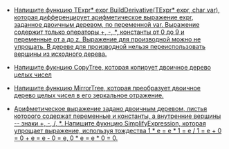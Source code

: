 + [Напишите функцию TExpr* expr BuildDerivative(TExpr* expr, char var), которая дифференцирует арифметическое выражение expr, заданное двоичным деревом, по переменной var. Выражение содержит только операторы +, -, *, константы от 0 до 9 и переменные от a до z. Выражение для производной можно не упрощать. В дереве для производной нельзя переиспользовать вершины из исходного дерева.](https://github.com/ptrvsrg/NSU_homework_C/tree/master/%D0%9F%D1%80%D0%B5%D0%BE%D0%B1%D1%80%D0%B0%D0%B7%D0%BE%D0%B2%D0%B0%D0%BD%D0%B8%D0%B5%20%D0%B4%D0%B2%D0%BE%D0%B8%D1%87%D0%BD%D1%8B%D1%85%20%D0%B4%D0%B5%D1%80%D0%B5%D0%B2%D1%8C%D0%B5%D0%B2/%D0%94%D0%B8%D1%84%D1%84%D0%B5%D1%80%D0%B5%D0%BD%D1%86%D0%B8%D1%80%D0%BE%D0%B2%D0%B0%D0%BD%D0%B8%D0%B5%20%D0%B2%D1%8B%D1%80%D0%B0%D0%B4%D0%B5%D0%BD%D0%B8%D1%8F)

+ [Напишите фукнцию CopyTree, которая копирует двоичное дерево целых чисел](https://github.com/ptrvsrg/NSU_homework_C/tree/master/%D0%9F%D1%80%D0%B5%D0%BE%D0%B1%D1%80%D0%B0%D0%B7%D0%BE%D0%B2%D0%B0%D0%BD%D0%B8%D0%B5%20%D0%B4%D0%B2%D0%BE%D0%B8%D1%87%D0%BD%D1%8B%D1%85%20%D0%B4%D0%B5%D1%80%D0%B5%D0%B2%D1%8C%D0%B5%D0%B2/%D0%9A%D0%BE%D0%BF%D0%B8%D1%80%D0%BE%D0%B2%D0%B0%D0%BD%D0%B8%D0%B5%20%D0%B4%D0%B2%D0%BE%D0%B8%D1%87%D0%BD%D0%BE%D0%B3%D0%BE%20%D0%B4%D0%B5%D1%80%D0%B5%D0%B2%D0%B0)

+ [Напишите функцию MirrorTree, которая преобразует двоичное дерево целых чисел в его зеркальное отражение.](https://github.com/ptrvsrg/NSU_homework_C/tree/master/%D0%9F%D1%80%D0%B5%D0%BE%D0%B1%D1%80%D0%B0%D0%B7%D0%BE%D0%B2%D0%B0%D0%BD%D0%B8%D0%B5%20%D0%B4%D0%B2%D0%BE%D0%B8%D1%87%D0%BD%D1%8B%D1%85%20%D0%B4%D0%B5%D1%80%D0%B5%D0%B2%D1%8C%D0%B5%D0%B2/%D0%9E%D1%82%D0%B7%D0%B5%D1%80%D0%BA%D0%B0%D0%BB%D0%B8%D0%B2%D0%B0%D0%BD%D0%B8%D0%B5%20%D0%B4%D0%B2%D0%BE%D0%B8%D1%87%D0%BD%D0%BE%D0%B3%D0%BE%20%D0%B4%D0%B5%D1%80%D0%B5%D0%B2%D0%B0)

+ [Арифметическое выражение задано двоичным деревом, листья которого содержат переменные и константы, а внутренние вершины -- знаки +, -, /, *. Напишите фукнцию SimplifyExpression, которая упрощает выражение, используя тождества 1 * e = e * 1 = e / 1 = e + 0 = 0 + e = e - 0 = e, 0 * e = e * 0 = 0.](https://github.com/ptrvsrg/NSU_homework_C/tree/master/%D0%9F%D1%80%D0%B5%D0%BE%D0%B1%D1%80%D0%B0%D0%B7%D0%BE%D0%B2%D0%B0%D0%BD%D0%B8%D0%B5%20%D0%B4%D0%B2%D0%BE%D0%B8%D1%87%D0%BD%D1%8B%D1%85%20%D0%B4%D0%B5%D1%80%D0%B5%D0%B2%D1%8C%D0%B5%D0%B2/%D0%A3%D0%BF%D1%80%D0%BE%D1%89%D0%B5%D0%BD%D0%B8%D0%B5%20%D0%B0%D1%80%D0%B8%D1%84%D0%BC%D0%B5%D1%82%D0%B8%D1%87%D0%B5%D1%81%D0%BA%D0%BE%D0%B3%D0%BE%20%D0%B2%D1%8B%D1%80%D0%B0%D0%B6%D0%B5%D0%BD%D0%B8%D1%8F)